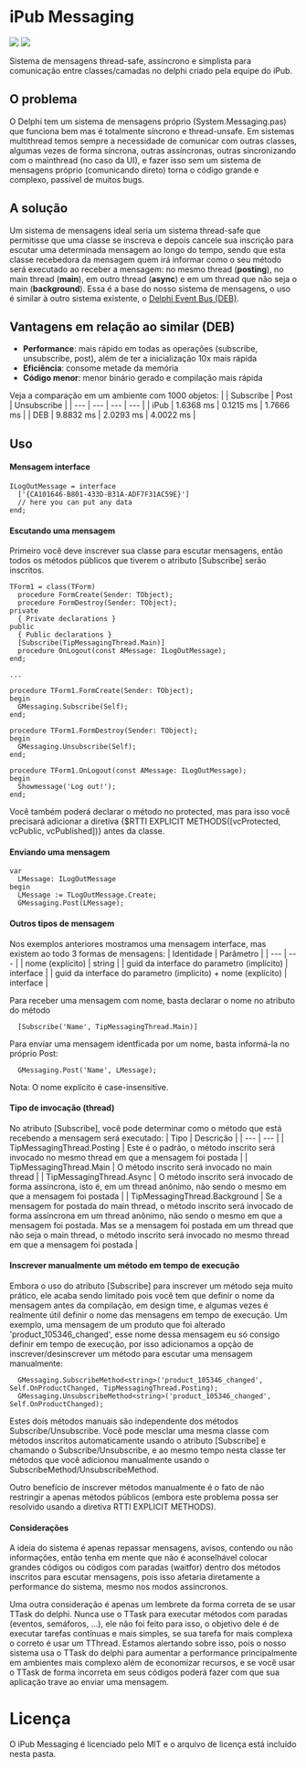 # iPub Messaging
<a href="https://www.embarcadero.com/products/delphi" title=""><img src="https://img.shields.io/static/v1?label=Delphi%20Supported%20Versions&message=XE7%2B&color=blueviolet&style=for-the-badge"></a> <a href="http://docwiki.embarcadero.com/PlatformStatus/en/Main_Page" title=""><img src="https://img.shields.io/static/v1?label=Supported%20platforms&message=Full%20Cross-Platform&color=blue&style=for-the-badge"></a>

Sistema de mensagens thread-safe, assíncrono e simplista para comunicação entre classes/camadas no delphi criado pela equipe do iPub.

## O problema
  O Delphi tem um sistema de mensagens próprio (System.Messaging.pas) que funciona bem mas é totalmente síncrono e thread-unsafe. Em sistemas multithread temos sempre a necessidade de comunicar com outras classes, algumas vezes de forma síncrona, outras assíncronas, outras sincronizando com o mainthread (no caso da UI), e fazer isso sem um sistema de mensagens próprio (comunicando direto) torna o código grande e complexo, passível de muitos bugs.

## A solução
  Um sistema de mensagens ideal seria um sistema thread-safe que permitisse que uma classe se inscreva e depois cancele sua inscrição para escutar uma determinada mensagem ao longo do tempo, sendo que esta classe recebedora da mensagem quem irá informar como o seu método será executado ao receber a mensagem: no mesmo thread (**posting**), no main thread (**main**), em outro thread (**async**) e em um thread que não seja o main (**background**). Essa é a base do nosso sistema de mensagens, o uso é similar à outro sistema existente, o [Delphi Event Bus (DEB)](https://github.com/spinettaro/delphi-event-bus).

## Vantagens em relação ao similar (DEB)
 - **Performance**: mais rápido em todas as operações (subscribe, unsubscribe, post), além de ter a inicialização 10x mais rápida
 - **Eficiência**: consome metade da memória
 - **Código menor**: menor binário gerado e compilação mais rápida
 
 Veja a comparação em um ambiente com 1000 objetos:
|  | Subscribe | Post | Unsubscribe |
| --- | --- | --- | --- |
| iPub | 1.6368 ms | 0.1215 ms | 1.7666 ms |
| DEB | 9.8832 ms | 2.0293 ms | 4.0022 ms |

## Uso
  #### Mensagem interface
  
  ```delphi
  ILogOutMessage = interface
    ['{CA101646-B801-433D-B31A-ADF7F31AC59E}']
    // here you can put any data
  end;
  ```
    
  #### Escutando uma mensagem
  Primeiro você deve inscrever sua classe para escutar mensagens, então todos os métodos públicos que tiverem o atributo [Subscribe] serão inscritos.
  ```delphi
  TForm1 = class(TForm)
    procedure FormCreate(Sender: TObject);
    procedure FormDestroy(Sender: TObject);
  private
    { Private declarations }
  public
    { Public declarations }
    [Subscribe(TipMessagingThread.Main)]
    procedure OnLogout(const AMessage: ILogOutMessage);
  end;
  
  ...
  
  procedure TForm1.FormCreate(Sender: TObject);
  begin
    GMessaging.Subscribe(Self);
  end;

  procedure TForm1.FormDestroy(Sender: TObject);
  begin
    GMessaging.Unsubscribe(Self);
  end;

  procedure TForm1.OnLogout(const AMessage: ILogOutMessage);
  begin
    Showmessage('Log out!');
  end;
  ```
  Você também poderá declarar o método no protected, mas para isso você precisará adicionar a diretiva {$RTTI EXPLICIT METHODS([vcProtected, vcPublic, vcPublished])} antes da classe.
  
  #### Enviando uma mensagem
  ```delphi  
  var
    LMessage: ILogOutMessage
  begin
    LMessage := TLogOutMessage.Create;
    GMessaging.Post(LMessage);
  ```
  
  #### Outros tipos de mensagem
  Nos exemplos anteriores mostramos uma mensagem interface, mas existem ao todo 3 formas de mensagens: 
  | Identidade | Parâmetro |
  | --- | --- |
  | nome (explícito) | string |
  | guid da interface do parametro (implícito) | interface |
  | guid da interface do parametro (implícito) + nome (explícito) | interface |

  Para receber uma mensagem com nome, basta declarar o nome no atributo do método
  ```delphi  
    [Subscribe('Name', TipMessagingThread.Main)]
  ```
  Para enviar uma mensagem identficada por um nome, basta informá-la no próprio Post:
  ```delphi  
    GMessaging.Post('Name', LMessage);
  ```
  Nota: O nome explícito é case-insensitive.

  #### Tipo de invocação (thread)
  No atributo [Subscribe], você pode determinar como o método que está recebendo a mensagem será executado:
  | Tipo | Descrição |
  | --- | --- |
  | TipMessagingThread.Posting | Este é o padrão, o método inscrito será invocado no mesmo thread em que a mensagem foi postada |
  | TipMessagingThread.Main | O método inscrito será invocado no main thread |
  | TipMessagingThread.Async | O método inscrito será invocado de forma assíncrona, isto é, em um thread anônimo, não sendo o mesmo em que a mensagem foi postada |
  | TipMessagingThread.Background | Se a mensagem for postada do main thread, o método inscrito será invocado de forma assíncrona em um thread anônimo, não sendo o mesmo em que a mensagem foi postada. Mas se a mensagem foi postada em um thread que não seja o main thread, o método inscrito será invocado no mesmo thread em que a mensagem foi postada |

  #### Inscrever manualmente um método em tempo de execução
  Embora o uso do atributo [Subscribe] para inscrever um método seja muito prático, ele acaba sendo limitado pois você tem que definir o nome da mensagem antes da compilação, em design time, e algumas vezes é realmente útil definir o nome das mensagens em tempo de execução. Um exemplo, uma mensagem de um produto que foi alterado 'product_105346_changed', esse nome dessa mensagem eu só consigo definir em tempo de execução, por isso adicionamos a opção de inscrever/desinscrever um método para escutar uma mensagem manualmente:
  ```delphi
    GMessaging.SubscribeMethod<string>('product_105346_changed', Self.OnProductChanged, TipMessagingThread.Posting);
    GMessaging.UnsubscribeMethod<string>('product_105346_changed', Self.OnProductChanged);
  ```
  Estes dois métodos manuais são independente dos métodos Subscribe/Unsubscribe. Você pode mesclar uma mesma classe com métodos inscritos automaticamente usando o atributo [Subscribe] e chamando o Subscribe/Unsubscribe, e ao mesmo tempo nesta classe ter métodos que você adicionou manualmente usando o SubscribeMethod/UnsubscribeMethod.  

  Outro benefício de inscrever métodos manualmente é o fato de não restringir a apenas métodos públicos (embora este problema possa ser resolvido usando a diretiva RTTI EXPLICIT METHODS).

  #### Considerações
  A ideia do sistema é apenas repassar mensagens, avisos, contendo ou não informações, então tenha em mente que não é aconselhável colocar grandes códigos ou códigos com paradas (waitfor) dentro dos métodos inscritos para escutar mensagens, pois isso afetaria diretamente a performance do sistema, mesmo nos modos assíncronos.

  Uma outra consideração é apenas um lembrete da forma correta de se usar TTask do delphi. Nunca use o TTask para executar métodos com paradas (eventos, semáforos, ...), ele não foi feito para isso, o objetivo dele é de executar tarefas contínuas e mais simples, se sua tarefa for mais complexa o correto é usar um TThread. Estamos alertando sobre isso, pois o nosso sistema usa o TTask do delphi para aumentar a performance principalmente em ambientes mais complexo além de economizar recursos, e se você usar o TTask de forma incorreta em seus códigos poderá fazer com que sua aplicação trave ao enviar uma mensagem.

# Licença
O iPub Messaging é licenciado pelo MIT e o arquivo de licença está incluído nesta pasta.